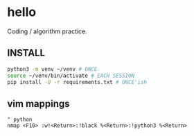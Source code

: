 # hello

Coding / algorithm practice.

## INSTALL

```sh
python3 -m venv ~/venv # ONCE
source ~/venv/bin/activate # EACH SESSION
pip install -U -r requirements.txt # ONCE'ish
```

## vim mappings

```
" python
nmap <F10> :w!<Return>:!black %<Return>:!python3 %<Return>
```
